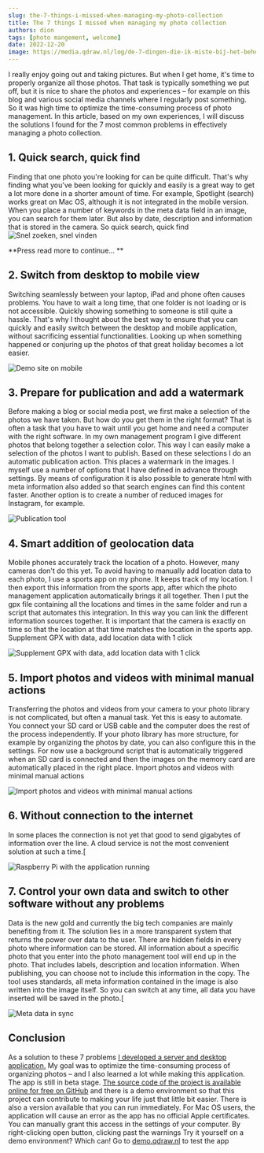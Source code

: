 ```yaml
---
slug: the-7-things-i-missed-when-managing-my-photo-collection
title: The 7 things I missed when managing my photo collection
authors: dion
tags: [photo mangement, welcome]
date: 2022-12-20
image: https://media.qdraw.nl/log/de-7-dingen-die-ik-miste-bij-het-beheren-van-mijn-foto-collectie/embeded/01_video_search_cloud_starsky_v050.gif
---
```




I really enjoy going out and taking pictures. But when I get home, it's time to properly organize all those photos. That task is typically something we put off, but it is nice to share the photos and experiences – for example on this blog and various social media channels where I regularly post something. So it was high time to optimize the time-consuming process of photo management. In this article, based on my own experiences, I will discuss the solutions I found for the 7 most common problems in effectively managing a photo collection.

1\. Quick search, quick find
----------------------------

Finding that one photo you're looking for can be quite difficult. That's why finding what you've been looking for quickly and easily is a great way to get a lot more done in a shorter amount of time. For example, Spotlight (search) works great on Mac OS, although it is not integrated in the mobile version. When you place a number of keywords in the meta data field in an image, you can search for them later. But also by date, description and information that is stored in the camera. So quick search, quick find ![Snel zoeken, snel vinden](https://media.qdraw.nl/log/de-7-dingen-die-ik-miste-bij-het-beheren-van-mijn-foto-collectie/embeded/01_video_search_cloud_starsky_v050.gif)


**Press read more to continue... **

<!--truncate-->


2\. Switch from desktop to mobile view
--------------------------------------



Switching seamlessly between your laptop, iPad and phone often causes problems. You have to wait a long time, that one folder is not loading or is not accessible. Quickly showing something to someone is still quite a hassle. That's why I thought about the best way to ensure that you can quickly and easily switch between the desktop and mobile application, without sacrificing essential functionalities. Looking up when something happened or conjuring up the photos of that great holiday becomes a lot easier.

![Demo site on mobile](https://media.qdraw.nl/log/de-7-dingen-die-ik-miste-bij-het-beheren-van-mijn-foto-collectie/500/02_starsky_v052_kl.jpg)



3\. Prepare for publication and add a watermark
-----------------------------------------------

Before making a blog or social media post, we first make a selection of the photos we have taken. But how do you get them in the right format? That is often a task that you have to wait until you get home and need a computer with the right software. In my own management program I give different photos that belong together a selection color. This way I can easily make a selection of the photos I want to publish. Based on these selections I do an automatic publication action. This places a watermark in the images. I myself use a number of options that I have defined in advance through settings. By means of configuration it is also possible to generate html with meta information also added so that search engines can find this content faster. Another option is to create a number of reduced images for Instagram, for example. 

![Publication tool](https://media.qdraw.nl/log/de-7-dingen-die-ik-miste-bij-het-beheren-van-mijn-foto-collectie/embeded/03_video_starsky_v050.gif)

4\. Smart addition of geolocation data
--------------------------------------

Mobile phones accurately track the location of a photo. However, many cameras don't do this yet. To avoid having to manually add location data to each photo, I use a sports app on my phone. It keeps track of my location. I then export this information from the sports app, after which the photo management application automatically brings it all together. Then I put the gpx file containing all the locations and times in the same folder and run a script that automates this integration. In this way you can link the different information sources together. It is important that the camera is exactly on time so that the location at that time matches the location in the sports app. Supplement GPX with data, add location data with 1 click 

![Supplement GPX with data, add location data with 1 click](https://media.qdraw.nl/log/de-7-dingen-die-ik-miste-bij-het-beheren-van-mijn-foto-collectie/embeded/04_video_starsky_v052.gif)

5\. Import photos and videos with minimal manual actions
--------------------------------------------------------

Transferring the photos and videos from your camera to your photo library is not complicated, but often a manual task. Yet this is easy to automate. You connect your SD card or USB cable and the computer does the rest of the process independently. If your photo library has more structure, for example by organizing the photos by date, you can also configure this in the settings. For now use a background script that is automatically triggered when an SD card is connected and then the images on the memory card are automatically placed in the right place. Import photos and videos with minimal manual actions 

![Import photos and videos with minimal manual actions](https://media.qdraw.nl/log/de-7-dingen-die-ik-miste-bij-het-beheren-van-mijn-foto-collectie/embeded/05_video_starsky_v052.gif)

6\. Without connection to the internet
--------------------------------------

In some places the connection is not yet that good to send gigabytes of information over the line. A cloud service is not the most convenient solution at such a time.[

![Raspberry Pi with the application running](https://media.qdraw.nl/log/de-7-dingen-die-ik-miste-bij-het-beheren-van-mijn-foto-collectie/500/06_20200516_144415_d_e_starsky_v040_kl.jpg)


7\. Control your own data and switch to other software without any problems
---------------------------------------------------------------------------

Data is the new gold and currently the big tech companies are mainly benefiting from it. The solution lies in a more transparent system that returns the power over data to the user. There are hidden fields in every photo where information can be stored. All information about a specific photo that you enter into the photo management tool will end up in the photo. That includes labels, description and location information. When publishing, you can choose not to include this information in the copy. The tool uses standards, all meta information contained in the image is also written into the image itself. So you can switch at any time, all data you have inserted will be saved in the photo.[

![Meta data in sync](https://media.qdraw.nl/log/de-7-dingen-die-ik-miste-bij-het-beheren-van-mijn-foto-collectie/500/07_exiftool_starsky_v042_kl.jpg)


Conclusion
----------

As a solution to these 7 problems [I developed a server and desktop application.](https://docs.qdraw.nl/download) My goal was to optimize the time-consuming process of organizing photos – and I also learned a lot while making this application. The app is still in beta stage. [The source code of the project is available online for free on GitHub](https://docs.qdraw.nl/download) and there is a demo environment so that this project can contribute to making your life just that little bit easier. There is also a version available that you can run immediately. For Mac OS users, the application will cause an error as the app has no official Apple certificates. You can manually grant this access in the settings of your computer. By right-clicking open button, clicking past the warnings Try it yourself on a demo environment? Which can! Go to [demo.qdraw.nl](https://demo.qdraw.nl) to test the app